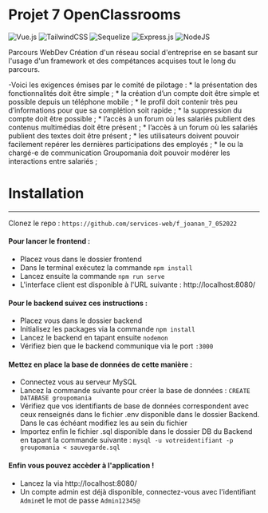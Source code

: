 # Projet 7 OpenClassrooms
	

![Vue.js](https://img.shields.io/badge/vuejs-framework%20frontend-green)
![TailwindCSS](https://img.shields.io/badge/Tailwind-framework%20CSS-blue)
![Sequelize](https://img.shields.io/badge/sequelise-ORM-informational)
![Express.js](https://img.shields.io/badge/Express.js-Applications--Web-9cf)
![NodeJS](https://img.shields.io/badge/Node--JS-environnement%20d'ex%C3%A9cution%20JavaScript-yellowgreen)

Parcours WebDev
Création d'un réseau social d'entreprise en se basant sur l'usage d'un framework et des compétances acquises tout le long du parcours. 

 
-Voici les exigences émises par le comité de pilotage :
    * la présentation des fonctionnalités doit être simple ;
    * la création d’un compte doit être simple et possible depuis un téléphone mobile ;
    * le profil doit contenir très peu d’informations pour que sa complétion soit rapide ;
    * la suppression du compte doit être possible ;
    * l’accès à un forum où les salariés publient des contenus multimédias doit être présent ;
    * l’accès à un forum où les salariés publient des textes doit être présent ;
    * les utilisateurs doivent pouvoir facilement repérer les dernières participations des employés ;
    * le ou la chargé-e de communication Groupomania doit pouvoir modérer les interactions entre
salariés ;

# Installation  
***
Clonez le repo : `https://github.com/services-web/f_joanan_7_052022` 

#### Pour lancer le frontend : 
* Placez vous dans le dossier frontend
* Dans le terminal exécutez la commande `npm install`
* Lancez ensuite la commande `npm run serve`
* L'interface client est disponible à l'URL suivante : http://localhost:8080/

#### Pour le backend suivez ces instructions :
* Placez vous dans le dossier backend
* Initialisez les packages via la commande `npm install`
* Lancez le backend en tapant ensuite `nodemon`
* Vérifiez bien que le backend communique via le port `:3000`

#### Mettez en place la base de données de cette manière :
* Connectez vous au serveur MySQL
* Lancez la commande suivante pour créer la base de données : `CREATE DATABASE groupomania`
* Vérifiez que vos identifiants de base de données correspondent avec ceux renseignés dans le fichier .env disponible dans le dossier Backend. Dans le cas échéant modifiez les au sein du fichier
* Importez enfin le fichier .sql disponible dans le dossier DB du Backend en tapant la commande suivante : `mysql -u votreidentifiant -p groupomania < sauvegarde.sql`

#### Enfin vous pouvez accèder à l'application ! 
* Lancez la via http://localhost:8080/
* Un compte admin est déjà disponible, connectez-vous avec l'identifiant `Admin`et le mot de passe `Admin12345@`
